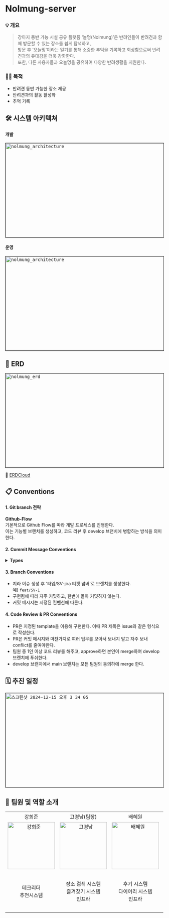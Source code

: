 # Nolmung-server

### 💡 개요
> 강아지 동반 가능 시설 공유 플랫폼 ‘놀멍(Nolmung)’은 반려인들이 반려견과 함께 방문할 수 있는 장소를 쉽게 탐색하고, </br>
> 방문 후 ‘오늘멍’이라는 일기를 통해 소중한 추억을 기록하고 회상함으로써 반려견과의 유대감을 더욱 강화한다. </br>
> 또한, 다른 사용자들과 오늘멍을 공유하여 다양한 반려생활을 지원한다.

### 🙌🏻 목적
- 반려견 동반 가능한 장소 제공
- 반려견과의 활동 활성화
- 추억 기록


## 🛠️ 시스템 아키텍쳐

#### 개발
<kbd>
<img width="600" height="300" src="https://github.com/user-attachments/assets/8d29a75d-bc22-4c70-ab9b-312520342607" alt="nolmung_architecture" style="border:1px solid black;">
</kbd>

#### 운영
<kbd>
<img width="600" height="300" src="https://github.com/user-attachments/assets/23bbac49-e246-4a82-b88d-d5529e5979f9" alt="nolmung_architecture" style="border:1px solid black;">
</kbd>


## 📌 ERD

<kbd>
<img width="600" height="300" src="https://github.com/user-attachments/assets/1e9c0c56-0ee0-4a69-9566-d00def8160f5" alt="nolmung_erd" style="border:1px solid black;">
</kbd>
<p>
  🔗 <a href="https://www.erdcloud.com/d/i8uWGycunfcGahQYE" rel="nofollow">ERDCloud</a>  
</p>


## 📋 Conventions

#### 1. Git branch 전략
**Github-Flow** <br />
기본적으로 Github Flow를 따라 개발 프로세스를 진행한다. <br />
이는 기능별 브랜치를 생성하고, 코드 리뷰 후 develop 브랜치에 병합하는 방식을 의미한다.<br />

#### 2. Commit Message Conventions
<details>
<summary><b>Types</b></summary>
<div markdown="1">

  - `feat`: 새로운 기능  
  - `fix`: 버그 수정  
  - `refact`: 기능 변경 없이 코드 구조 개선  
  - `docs`: 문서 수정 (README 등)  
  - `test`: 테스트 코드 추가 또는 수정  
  - `env`: 환경 설정 관련  
  - `hotfix`: 긴급 수정  
  - `chore`: 그 외의 작은 수정들  
  - `deploy`: 운영 서버 배포  

</div>
</details>

#### 3. Branch Conventions
 - 지라 이슈 생성 후 '타입/SV-jira 티켓 넘버'로 브랜치를 생성한다.  
  예) `feat/SV-1`
 - 구현됨에 따라 자주 커밋하고, 한번에 몰아 커밋하지 않는다.
 - 커밋 메시지는 지정된 컨벤션에 따른다.

#### 4. Code Review & PR Conventions 
- PR은 지정된 template을 이용해 구현한다. 이때 PR 제목은 issue와 같은 형식으로 작성한다.
- PR은 커밋 메시지와 마찬가지로 여러 업무를 모아서 보내지 말고 자주 보내 conflict를 줄여야한다.
- 팀원 중 1인 이상 코드 리뷰를 해주고, approve하면 본인이 merge하여 develop 브랜치에 푸쉬한다.
- develop 브랜치에서 main 브랜치는 모든 팀원의 동의하에 merge 한다.


## 🗓️ 추진 일정

<kbd>
<img width="600" height="300" alt="스크린샷 2024-12-15 오후 3 34 05" src="https://github.com/user-attachments/assets/9e946772-27e8-49a1-bec2-6c8e813e0deb" style="border:1px solid black;" />
</kbd>


## 👥 팀원 및 역할 소개

<table>
  <tr align="center">
    <td>강희준</td>
    <td>고경남(팀장)</td>
    <td>배혜원</td>
    <td>정희진</td>
  </tr>
  <tr>
     <td align="center">
        <a href="https://github.com/orgs/Nolmung/people/dhfkdlsj">
          <img src="https://avatars.githubusercontent.com/u/105478203?v=4" width="150px" alt="강희준"/><br />
        </a>
     </td>
     <td align="center">
        <a href="https://github.com/rhrudska987">
          <img src="https://avatars.githubusercontent.com/u/59828706?v=4" width="150px" alt="고경남"/><br />
        </a>
     </td>
     <td align="center">
        <a href="https://github.com/hyewonbae">
          <img src="https://avatars.githubusercontent.com/u/43161096?v=4" width="150px" alt="배혜원"/><br />
        </a>
     </td>
     <td align="center">
        <a href="https://github.com/JHJ08">
          <img src="https://avatars.githubusercontent.com/u/161445093?v=4" width="150px" alt="정희진"/><br />
        </a>
     </td>
  </tr>
  <tr>
     <td align="center">
        <p> 테크리더 <br /> 추천시스템 </p>
     </td>
     <td align="center">
        <p> 장소 검색 시스템 <br />  즐겨찾기 시스템 <br /> 인프라 </p>
     </td>
     <td align="center">
        <p> 후기 시스템 <br /> 다이어리 시스템 <br /> 인프라 </p>
     </td>
     <td align="center">
        <p> 회원 시스템(소셜 로그인) <br /> 반려견 정보 관리 시스템 </p>
     </td>
  </tr>
</table>

